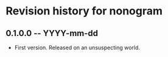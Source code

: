 # Revision history for nonogram

## 0.1.0.0 -- YYYY-mm-dd

* First version. Released on an unsuspecting world.
